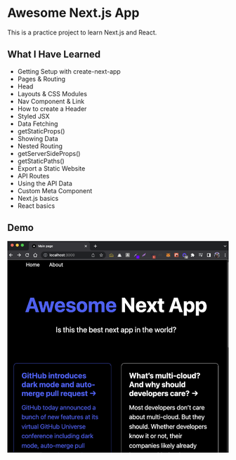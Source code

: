 # Awesome Next.js App

This is a practice project to learn Next.js and React.

## What I Have Learned

- Getting Setup with create-next-app
- Pages & Routing
- Head
- Layouts & CSS Modules
- Nav Component & Link
- How to create a Header
- Styled JSX
- Data Fetching
- getStaticProps()
- Showing Data
- Nested Routing
- getServerSideProps()
- getStaticPaths()
- Export a Static Website
- API Routes
- Using the API Data
- Custom Meta Component
- Next.js basics
- React basics

## Demo

<p align="center"><img src ="demo.png" /></p>
